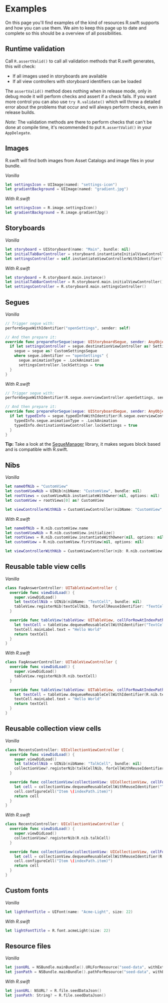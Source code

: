 # Examples

On this page you'll find examples of the kind of resources R.swift supports and how you can use them. We aim to keep this page up to date and complete so this should be a overview of all possibilities.

## Runtime validation

Call `R.assertValid()` to call all validation methods that R.swift generates, this will check:
- If all images used in storyboards are available
- If all view controllers with storyboard identifiers can be loaded

The `assertValid()` method does nothing when in release mode, only in debug mode it will perform checks and assert if a check fails. If you want more control you can also use `try R.validate()` which will throw a detailed error about the problems that occur and will always perform checks, even in release builds.

_Note:_ The validation methods are there to perform checks that can't be done at compile time, it's recommended to put `R.assertValid()` in your `AppDelegate`.

## Images

R.swift will find both images from Asset Catalogs and image files in your bundle.

*Vanilla*
```swift
let settingsIcon = UIImage(named: "settings-icon")
let gradientBackground = UIImage(named: "gradient.jpg")
```

*With R.swift*
```swift
let settingsIcon = R.image.settingsIcon()
let gradientBackground = R.image.gradientJpg()
```

## Storyboards

*Vanilla*
```swift
let storyboard = UIStoryboard(name: "Main", bundle: nil)
let initialTabBarController = storyboard.instantiateInitialViewController() as? UITabBarController
let settingsController = self.instantiateViewControllerWithIdentifier("settingsController") as? SettingsController
```

*With R.swift*
```swift
let storyboard = R.storyboard.main.instance()
let initialTabBarController = R.storyboard.main.initialViewController()
let settingsController = R.storyboard.main.settingsController()
```

## Segues

*Vanilla*
```swift
// Trigger segue with:
performSegueWithIdentifier("openSettings", sender: self)

// And then prepare it:
override func prepareForSegue(segue: UIStoryboardSegue, sender: AnyObject?) {
  if let settingsController = segue.destinationViewController as? SettingsController,
    segue = segue as? CustomSettingsSegue
    where segue.identifier == "openSettings" {
      segue.animationType = .LockAnimation
      settingsController.lockSettings = true
  }
}
```

*With R.swift*
```swift
// Trigger segue with:
performSegueWithIdentifier(R.segue.overviewController.openSettings, sender: self)

// And then prepare it:
override func prepareForSegue(segue: UIStoryboardSegue, sender: AnyObject?) {
  if let typedInfo = segue.typedInfoWithIdentifier(R.segue.overviewController.openSettings) {
    typedInfo.segue.animationType = .LockAnimation
    typedInfo.destinationViewController.lockSettings = true
  }
}
```

**Tip:** Take a look at the [SegueManager](https://github.com/tomlokhorst/SegueManager) library, it makes segues block based and is compatible with R.swift.

## Nibs

*Vanilla*
```swift
let nameOfNib = "CustomView"
let customViewNib = UINib(nibName: "CustomView", bundle: nil)
let rootViews = customViewNib.instantiateWithOwner(nil, options: nil)
let customView = rootViews[0] as? CustomView

let viewControllerWithNib = CustomViewController(nibName: "CustomView", bundle: nil)
```

*With R.swift*
```swift
let nameOfNib = R.nib.customView.name
let customViewNib = R.nib.customView.initialize()
let rootViews = R.nib.customView.instantiateWithOwner(nil, options: nil)
let customView = R.nib.customView.firstView(nil, options: nil)

let viewControllerWithNib = CustomViewController(nib: R.nib.customView)
```

## Reusable table view cells

*Vanilla*
```swift
class FaqAnswerController: UITableViewController {
  override func viewDidLoad() {
    super.viewDidLoad()
    let textCellNib = UINib(nibName: "TextCell", bundle: nil)
    tableView.registerNib(textCellNib, forCellReuseIdentifier: "TextCellIdentifier")
  }

  override func tableView(tableView: UITableView, cellForRowAtIndexPath indexPath: NSIndexPath) -> UITableViewCell {
    let textCell = tableView.dequeueReusableCellWithIdentifier("TextCellIdentifier", forIndexPath: indexPath) as! TextCell
    textCell.mainLabel.text = "Hello World"
    return textCell
  }
}
```

*With R.swift*
```swift
class FaqAnswerController: UITableViewController {
  override func viewDidLoad() {
    super.viewDidLoad()
    tableView.registerNib(R.nib.textCell)
  }

  override func tableView(tableView: UITableView, cellForRowAtIndexPath indexPath: NSIndexPath) -> UITableViewCell {
    let textCell = tableView.dequeueReusableCellWithIdentifier(R.nib.textCell.identifier, forIndexPath: indexPath)!
    textCell.mainLabel.text = "Hello World"
    return textCell
  }
}
```

## Reusable collection view cells

*Vanilla*
```swift
class RecentsController: UICollectionViewController {
  override func viewDidLoad() {
    super.viewDidLoad()
    let talkCellNib = UINib(nibName: "TalkCell", bundle: nil)
    collectionView?.registerNib(talkCellNib, forCellWithReuseIdentifier: "TalkCellIdentifier")
  }

  override func collectionView(collectionView: UICollectionView, cellForItemAtIndexPath indexPath: NSIndexPath) -> UICollectionViewCell {
    let cell = collectionView.dequeueReusableCellWithReuseIdentifier("TalkCellIdentifier", forIndexPath: indexPath) as! TalkCell
    cell.configureCell("Item \(indexPath.item)")
    return cell
  }
}
```

*With R.swift*
```swift
class RecentsController: UICollectionViewController {
  override func viewDidLoad() {
    super.viewDidLoad()
    collectionView?.registerNib(R.nib.talkCell)
  }

  override func collectionView(collectionView: UICollectionView, cellForItemAtIndexPath indexPath: NSIndexPath) -> UICollectionViewCell {
    let cell = collectionView.dequeueReusableCellWithReuseIdentifier(R.reuseIdentifier.talkCell, forIndexPath: indexPath)!
    cell.configureCell("Item \(indexPath.item)")
    return cell
  }
}
```

## Custom fonts

*Vanilla*
```swift
let lightFontTitle = UIFont(name: "Acme-Light", size: 22)
```

*With R.swift*
```swift
let lightFontTitle = R.font.acmeLight(size: 22)
```

## Resource files

*Vanilla*
```swift
let jsonURL = NSBundle.mainBundle().URLForResource("seed-data", withExtension: "json")
let jsonPath = NSBundle.mainBundle().pathForResource("seed-data", withExtension: "json")
```

*With R.swift*
```swift
let jsonURL: NSURL? = R.file.seedDataJson()
let jsonPath: String? = R.file.seedDataJson()
```
